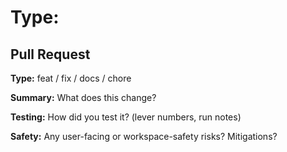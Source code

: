 # Type:

## Pull Request

**Type:** feat / fix / docs / chore

**Summary:** What does this change?

**Testing:** How did you test it? (lever numbers, run notes)

**Safety:** Any user-facing or workspace-safety risks? Mitigations?
